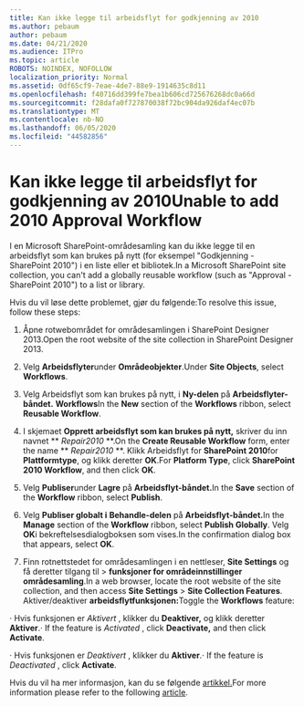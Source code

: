 ```yaml
---
title: Kan ikke legge til arbeidsflyt for godkjenning av 2010
ms.author: pebaum
author: pebaum
ms.date: 04/21/2020
ms.audience: ITPro
ms.topic: article
ROBOTS: NOINDEX, NOFOLLOW
localization_priority: Normal
ms.assetid: 0df65cf9-7eae-4de7-88e9-1914635c8d11
ms.openlocfilehash: f40716dd399fe7bea1b606cd725676268dc0a66d
ms.sourcegitcommit: f28dafa0f727870038f72bc904da926daf4ec07b
ms.translationtype: MT
ms.contentlocale: nb-NO
ms.lasthandoff: 06/05/2020
ms.locfileid: "44582856"
---
```

# <a name="unable-to-add-2010-approval-workflow"></a><span data-ttu-id="5ad08-102">Kan ikke legge til arbeidsflyt for godkjenning av 2010</span><span class="sxs-lookup"><span data-stu-id="5ad08-102">Unable to add 2010 Approval Workflow</span></span>

<span data-ttu-id="5ad08-103">I en Microsoft SharePoint-områdesamling kan du ikke legge til en arbeidsflyt som kan brukes på nytt (for eksempel "Godkjenning - SharePoint 2010") i en liste eller et bibliotek.</span><span class="sxs-lookup"><span data-stu-id="5ad08-103">In a Microsoft SharePoint site collection, you can't add a globally reusable workflow (such as "Approval - SharePoint 2010") to a list or library.</span></span>
  
<span data-ttu-id="5ad08-104">Hvis du vil løse dette problemet, gjør du følgende:</span><span class="sxs-lookup"><span data-stu-id="5ad08-104">To resolve this issue, follow these steps:</span></span> 
  
1. <span data-ttu-id="5ad08-105">Åpne rotwebområdet for områdesamlingen i SharePoint Designer 2013.</span><span class="sxs-lookup"><span data-stu-id="5ad08-105">Open the root website of the site collection in SharePoint Designer 2013.</span></span>
  
2. <span data-ttu-id="5ad08-106">Velg **Arbeidsflyter**under **Områdeobjekter**.</span><span class="sxs-lookup"><span data-stu-id="5ad08-106">Under **Site Objects**, select **Workflows**.</span></span> 
  
3. <span data-ttu-id="5ad08-107">Velg Arbeidsflyt som kan brukes på nytt, i **Ny-delen** på **Arbeidsflyter-båndet.** **Workflows**</span><span class="sxs-lookup"><span data-stu-id="5ad08-107">In the **New** section of the **Workflows** ribbon, select **Reusable Workflow**.</span></span> 
  
4. <span data-ttu-id="5ad08-108">I skjemaet **Opprett arbeidsflyt som kan brukes på nytt,** skriver du inn navnet \*\* *Repair2010* \*\*.</span><span class="sxs-lookup"><span data-stu-id="5ad08-108">On the **Create Reusable Workflow** form, enter the name \*\* *Repair2010* \*\*.</span></span> <span data-ttu-id="5ad08-109">Klikk Arbeidsflyt for **SharePoint 2010**for **Plattformtype**, og klikk deretter **OK**.</span><span class="sxs-lookup"><span data-stu-id="5ad08-109">For **Platform Type**, click **SharePoint 2010 Workflow**, and then click **OK**.</span></span> 
  
1. <span data-ttu-id="5ad08-110">Velg **Publiser**under **Lagre** på **Arbeidsflyt-båndet.**</span><span class="sxs-lookup"><span data-stu-id="5ad08-110">In the **Save** section of the **Workflow** ribbon, select **Publish**.</span></span> 
  
2. <span data-ttu-id="5ad08-111">Velg **Publiser globalt i** **Behandle-delen** på **Arbeidsflyt-båndet.**</span><span class="sxs-lookup"><span data-stu-id="5ad08-111">In the **Manage** section of the **Workflow** ribbon, select **Publish Globally**.</span></span> <span data-ttu-id="5ad08-112">Velg **OK**i bekreftelsesdialogboksen som vises.</span><span class="sxs-lookup"><span data-stu-id="5ad08-112">In the confirmation dialog box that appears, select **OK**.</span></span> 
  
3. <span data-ttu-id="5ad08-113">Finn rotnettstedet for områdesamlingen i en nettleser, **Site Settings** og få deretter tilgang til \> **funksjoner for områdeinnstillinger områdesamling**.</span><span class="sxs-lookup"><span data-stu-id="5ad08-113">In a web browser, locate the root website of the site collection, and then access **Site Settings** \> **Site Collection Features**.</span></span> <span data-ttu-id="5ad08-114">Aktiver/deaktiver **arbeidsflytfunksjonen:**</span><span class="sxs-lookup"><span data-stu-id="5ad08-114">Toggle the **Workflows** feature:</span></span> 
  
<span data-ttu-id="5ad08-115">· Hvis funksjonen er *Aktivert* , klikker du **Deaktiver,** og klikk deretter **Aktiver**.</span><span class="sxs-lookup"><span data-stu-id="5ad08-115">· If the feature is  *Activated*  , click **Deactivate,** and then click **Activate**.</span></span> 
  
<span data-ttu-id="5ad08-116">· Hvis funksjonen er *Deaktivert* , klikker du **Aktiver**.</span><span class="sxs-lookup"><span data-stu-id="5ad08-116">· If the feature is  *Deactivated*  , click **Activate**.</span></span> 
  
<span data-ttu-id="5ad08-117">Hvis du vil ha mer informasjon, kan du se følgende [artikkel.](https://go.microsoft.com/fwlink/?linkid=2047770&amp;clcid=0x409)</span><span class="sxs-lookup"><span data-stu-id="5ad08-117">For more information please refer to the following [article](https://go.microsoft.com/fwlink/?linkid=2047770&amp;clcid=0x409).</span></span>
  


